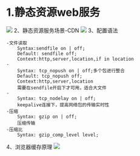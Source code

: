 # 1.静态资源web服务

![](https://github.com/panxin30/Mynotes/tree/1986ff6ffc35bb146393d904efe7fc87a8b6a21b/笔记/images/screenshot_1553151920630.png) 2、静态资源服务场景-CDN ![](https://github.com/panxin30/Mynotes/tree/1986ff6ffc35bb146393d904efe7fc87a8b6a21b/笔记/images/screenshot_1553152017702.png) 3、配置语法

```text
-文件读取
    Syntax:sendfile on | off;
    Default: sendfile off;
    Context:http,server,location,if in location
-
    Syntax: tcp_nopush on | off;多个包进行整合
    Default: tcp_nopush off;
    Context:http,server,location
    需要在sendfile开启下才可用，适合大文件
-
    Syntax: tcp_nodelay on | off;
    keepalive连接下，提高网络包的传输实时性
-压缩
    Syntax: gzip on | off;
    压缩传输
-压缩比
    Syntax: gzip_comp_level level;
```

4、浏览器缓存原理 ![](https://github.com/panxin30/Mynotes/tree/1986ff6ffc35bb146393d904efe7fc87a8b6a21b/笔记/images/screenshot_1553481083674.png)

